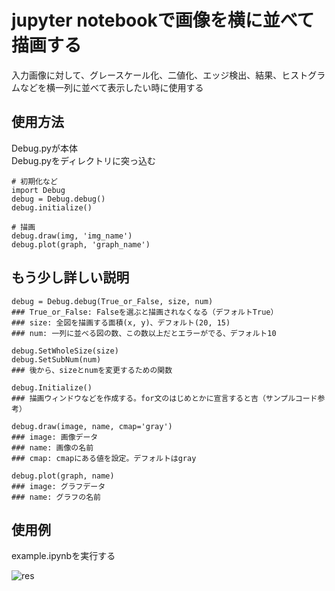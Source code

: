 # jupyter notebookで画像を横に並べて描画する
入力画像に対して、グレースケール化、二値化、エッジ検出、結果、ヒストグラムなどを横一列に並べて表示したい時に使用する

## 使用方法
Debug.pyが本体  
Debug.pyをディレクトリに突っ込む
```
# 初期化など
import Debug
debug = Debug.debug()
debug.initialize()

# 描画
debug.draw(img, 'img_name')
debug.plot(graph, 'graph_name')
```

## もう少し詳しい説明
```
debug = Debug.debug(True_or_False, size, num)
### True_or_False: Falseを選ぶと描画されなくなる（デフォルトTrue）
### size: 全図を描画する面積(x, y)、デフォルト(20, 15)
### num: 一列に並べる図の数、この数以上だとエラーがでる、デフォルト10
```
```
debug.SetWholeSize(size)
debug.SetSubNum(num)
### 後から、sizeとnumを変更するための関数
```
```
debug.Initialize()
### 描画ウィンドウなどを作成する。for文のはじめとかに宣言すると吉（サンプルコード参考）
```
```
debug.draw(image, name, cmap='gray')
### image: 画像データ
### name: 画像の名前
### cmap: cmapにある値を設定。デフォルトはgray
```
```
debug.plot(graph, name)
### image: グラフデータ
### name: グラフの名前
```


## 使用例
example.ipynbを実行する

![res](https://user-images.githubusercontent.com/39123031/76051284-a591d400-5fad-11ea-948a-271a0501ce55.PNG)
